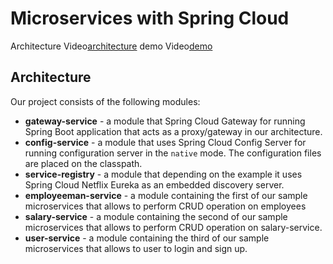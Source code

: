 # Microservices with Spring Cloud 
Architecture Video[architecture](https://drive.google.com/file/d/1y10ZdWjItVAnzWC8hqi5O5cdl221SERl/view?usp=sharing) 
demo Video[demo](https://drive.google.com/file/d/1b6caDbK4_kTz51xVr1h77Jb3D7NL1KnN/view?usp=sharing) 



## Architecture

Our project consists of the following modules:
- **gateway-service** - a module that Spring Cloud Gateway for running Spring Boot application that acts as a proxy/gateway in our architecture.
- **config-service** - a module that uses Spring Cloud Config Server for running configuration server in the `native` mode. The configuration files are placed on the classpath.
- **service-registry** - a module that depending on the example it uses Spring Cloud Netflix Eureka as an embedded discovery server.
- **employeeman-service** - a module containing the first of our sample microservices that allows to perform CRUD operation on employees
- **salary-service** - a module containing the second of our sample microservices that allows to perform CRUD operation on  salary-service. 
- **user-service** - a module containing the third of our sample microservices that allows to user to login and sign up. 

